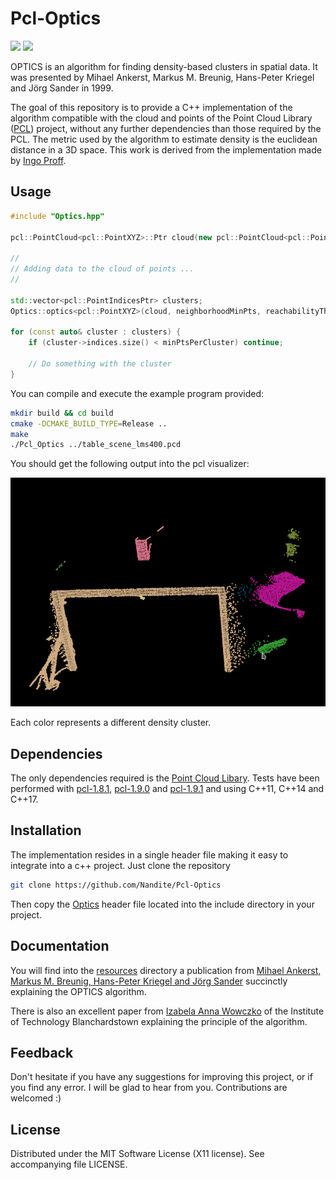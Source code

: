 Pcl-Optics
===============

[![][license-image]][license]
![][platform-image]

[license-image]: https://img.shields.io/badge/license-MIT-green.svg?style=flat-square
[license]: https://github.com/Nandite/PclWalkerViewer/blob/master/LICENSE

[platform-image]: https://img.shields.io/badge/platorms-linux64%20%7C%20osx%20%7C%20windows-lightgrey?style=flat-square

OPTICS is an algorithm for finding density-based clusters in spatial data. It was presented by Mihael Ankerst, 
Markus M. Breunig, Hans-Peter Kriegel and Jörg Sander in 1999.

The goal of this repository is to provide a C++ implementation of the algorithm compatible with the 
cloud and points of the Point Cloud Library ([PCL](http://www.pointclouds.org/)) project, without any further 
dependencies than those required by the PCL. The metric used by the algorithm to estimate density is the euclidean
distance in a 3D space. This work is derived from the implementation made by 
[Ingo Proff](https://github.com/CrikeeIP/OPTICS-Clustering).

## Usage

```cpp
#include "Optics.hpp"

pcl::PointCloud<pcl::PointXYZ>::Ptr cloud(new pcl::PointCloud<pcl::PointXYZ>);

// 
// Adding data to the cloud of points ...
//

std::vector<pcl::PointIndicesPtr> clusters;
Optics::optics<pcl::PointXYZ>(cloud, neighborhoodMinPts, reachabilityThreshold, clusters);

for (const auto& cluster : clusters) {
    if (cluster->indices.size() < minPtsPerCluster) continue;
    
    // Do something with the cluster
}
```

You can compile and execute the example program provided:

```sh
mkdir build && cd build
cmake -DCMAKE_BUILD_TYPE=Release ..
make
./Pcl_Optics ../table_scene_lms400.pcd
```

You should get the following output into the pcl visualizer:

![libjson-rpc-cpp logo](resources/clusters-example.png)

Each color represents a different density cluster. 

## Dependencies

The only dependencies required is the [Point Cloud Libary](http://www.pointclouds.org/).
Tests have been performed with [pcl-1.8.1](https://github.com/PointCloudLibrary/pcl/releases/tag/pcl-1.8.1),
[pcl-1.9.0](https://github.com/PointCloudLibrary/pcl/releases/tag/pcl-1.9.0) 
and [pcl-1.9.1](https://github.com/PointCloudLibrary/pcl/releases/tag/pcl-1.9.1) and using C++11, C++14 and C++17.


## Installation

The implementation resides in a single header file making it easy to integrate into a c++ project.
Just clone the repository
```sh
git clone https://github.com/Nandite/Pcl-Optics
```
Then copy the [Optics](include/Optics.hpp) header file located into the include directory in your project.

## Documentation

You will find into the [resources](resources) directory a publication from [Mihael Ankerst, Markus M. Breunig,
Hans-Peter Kriegel and Jörg Sander](resources/OPTICS.pdf) succinctly explaining the OPTICS algorithm.

There is also an excellent paper from [Izabela Anna Wowczko](https://www.academia.edu/8142139/Density_Based_Clustering_with_DBSCAN_and_OPTICS_-_Literature_Review)
of the Institute of Technology Blanchardstown explaining the principle of the algorithm.

## Feedback

Don't hesitate if you have any suggestions for improving this project, or if you find any error. I will be glad to
hear from you. Contributions are welcomed :)

## License

Distributed under the MIT Software License (X11 license).
See accompanying file LICENSE.
